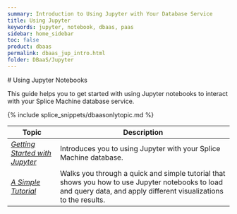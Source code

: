 ```yaml
---
summary: Introduction to Using Jupyter with Your Database Service
title: Using Jupyter
keywords: jupyter, notebook, dbaas, paas
sidebar: home_sidebar
toc: false
product: dbaas
permalink: dbaas_jup_intro.html
folder: DBaaS/Jupyter
---
```

<section>
<div class="TopicContent" data-swiftype-index="true" markdown="1">
# Using Jupyter Notebooks

This guide helps you to get started with using Jupyter notebooks to
interact with your Splice Machine database service.

{% include splice_snippets/dbaasonlytopic.md %}

<table>
    <col />
    <col />
    <thead>
        <tr>
            <th>Topic</th>
            <th>Description</th>
        </tr>
    </thead>
    <tbody>
        <tr>
            <td><em><a href="dbaas_jup_getstarted.html">Getting Started with Jupyter</a></em></td>
            <td>Introduces you to using Jupyter with your Splice Machine database.</td>
        </tr>
        <tr>
            <td><em><a href="dbaas_jup_simple.html">A Simple Tutorial</a></em></td>
            <td>Walks you through a quick and simple tutorial that shows you how to use Jupyter notebooks to load and query data, and apply different visualizations to the results.</td>
        </tr>
    </tbody>
</table>
</div>
</section>

